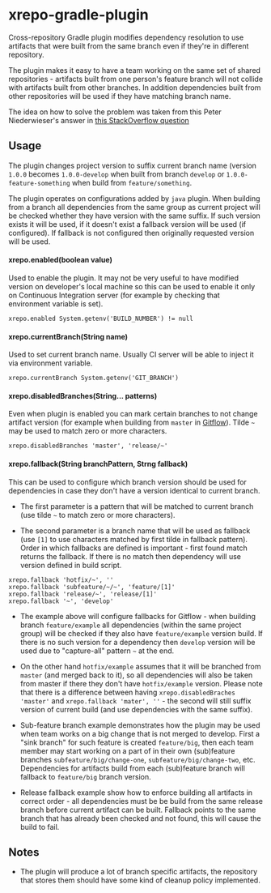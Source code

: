# xrepo-gradle-plugin
Cross-repository Gradle plugin modifies dependency resolution to use artifacts that were built from the same branch even if they're in different repository.

The plugin makes it easy to have a team working on the same set of shared repositories - artifacts built from one person's feature branch will not collide with artifacts built from other branches. In addition dependencies built from other repositories will be used if they have matching branch name. 

The idea on how to solve the problem was taken from this Peter Niederwieser's answer in [this StackOverflow question](https://stackoverflow.com/questions/22779806/pick-version-with-branchname-as-classifier-with-gradle) 

## Usage

The plugin changes project version to suffix current branch name (version `1.0.0` becomes `1.0.0-develop` when built from branch `develop` or `1.0.0-feature-something` when build from `feature/something`.

The plugin operates on configurations added by `java` plugin. When building from a branch all dependencies from the same group as current project will be checked whether they have version with the same suffix. If such version exists it will be used, if it doesn't exist a fallback version will be used (if configured). If fallback is not configured then originally requested version will be used.

#### xrepo.enabled(boolean value)
Used to enable the plugin. It may not be very useful to have modified version on developer's local machine so this can be used to enable it only on Continuous Integration server (for example by checking that environment variable is set).

```
xrepo.enabled System.getenv('BUILD_NUMBER') != null  
```

#### xrepo.currentBranch(String name)
Used to set current branch name. Usually CI server will be able to inject it via environment variable.

```
xrepo.currentBranch System.getenv('GIT_BRANCH')
```

#### xrepo.disabledBranches(String... patterns)
Even when plugin is enabled you can mark certain branches to not change artifact version (for example when building from `master` in [Gitflow](https://www.atlassian.com/git/tutorials/comparing-workflows/gitflow-workflow)). Tilde `~` may be used to match zero or more characters.

```
xrepo.disabledBranches 'master', 'release/~'
```

#### xrepo.fallback(String branchPattern, Strng fallback)
This can be used to configure which branch version should be used for dependencies in case they don't have a version identical to current branch.

* The first parameter is a pattern that will be matched to current branch (use tilde `~` to match zero or more characters).

* The second parameter is a branch name that will be used as fallback (use `[1]` to use characters matched by first tilde in fallback pattern). Order in which fallbacks are defined is important - first found match returns the fallback. If there is no match then dependency will use version defined in build script.

```
xrepo.fallback 'hotfix/~', ''
xrepo.fallback 'subfeature/~/~', 'feature/[1]'
xrepo.fallback 'release/~', 'release/[1]'
xrepo.fallback '~', 'develop'
```
* The example above will configure fallbacks for Gitflow - when building branch `feature/example` all dependencies (within the same project group) will be checked if they also have `feature/example` version build. If there is no such version for a dependency then `develop` version will be used due to "capture-all" pattern `~` at the end.

* On the other hand `hotfix/example` assumes that it will be branched from `master` (and merged back to it), so all dependencies will also be taken from master if there they don't have `hotfix/example` version. Please note that there is a difference between having `xrepo.disabledBraches 'master'` and `xrepo.fallback 'mater', ''` - the second will still suffix version of current build (and use dependencies with the same suffix).

* Sub-feature branch example demonstrates how the plugin may be used when team works on a big change that is not merged to develop. First a "sink branch" for such feature is created `feature/big`, then each team member may start working on a part of in their own (sub)feature branches `subfeature/big/change-one`, `subfeature/big/change-two`, etc. Dependencies for artifacts build from each (sub)feature branch will fallback to `feature/big` branch version.

* Release fallback example show how to enforce building all artifacts in correct order - all dependencies must be be build from the same release branch before current artifact can be built. Fallback points to the same branch that has already been checked and not found, this will cause the build to fail. 


## Notes

* The plugin will produce a lot of branch specific artifacts, the repository that stores them should have some kind of cleanup policy implemented.